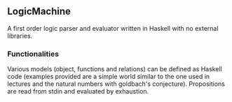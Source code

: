 ## LogicMachine
A first order logic parser and evaluator written in Haskell with no external libraries.

### Functionalities
Various models (object, functions and relations) can be defined as Haskell code (examples provided are a simple world similar to the one used in lectures and the natural numbers with goldbach's conjecture).
Propositions are read from stdin and evaluated by exhaustion.
